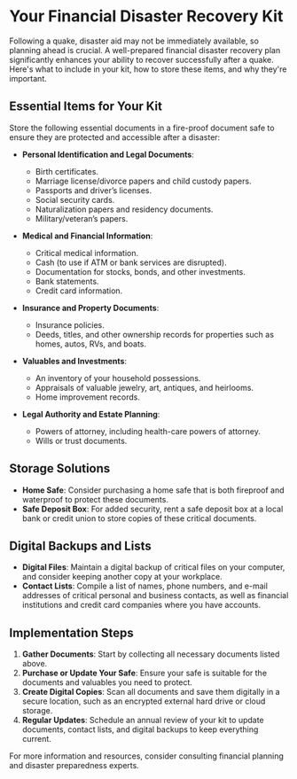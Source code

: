 # Your Financial Disaster Recovery Kit

Following a quake, disaster aid may not be immediately available, so planning ahead is crucial. A well-prepared financial disaster recovery plan significantly enhances your ability to recover successfully after a quake. Here's what to include in your kit, how to store these items, and why they're important.

## Essential Items for Your Kit
Store the following essential documents in a fire-proof document safe to ensure they are protected and accessible after a disaster:

- **Personal Identification and Legal Documents**:
  - Birth certificates.
  - Marriage license/divorce papers and child custody papers.
  - Passports and driver’s licenses.
  - Social security cards.
  - Naturalization papers and residency documents.
  - Military/veteran’s papers.

- **Medical and Financial Information**:
  - Critical medical information.
  - Cash (to use if ATM or bank services are disrupted).
  - Documentation for stocks, bonds, and other investments.
  - Bank statements.
  - Credit card information.

- **Insurance and Property Documents**:
  - Insurance policies.
  - Deeds, titles, and other ownership records for properties such as homes, autos, RVs, and boats.

- **Valuables and Investments**:
  - An inventory of your household possessions.
  - Appraisals of valuable jewelry, art, antiques, and heirlooms.
  - Home improvement records.

- **Legal Authority and Estate Planning**:
  - Powers of attorney, including health-care powers of attorney.
  - Wills or trust documents.

## Storage Solutions
- **Home Safe**: Consider purchasing a home safe that is both fireproof and waterproof to protect these documents.
- **Safe Deposit Box**: For added security, rent a safe deposit box at a local bank or credit union to store copies of these critical documents.

## Digital Backups and Lists
- **Digital Files**: Maintain a digital backup of critical files on your computer, and consider keeping another copy at your workplace.
- **Contact Lists**: Compile a list of names, phone numbers, and e-mail addresses of critical personal and business contacts, as well as financial institutions and credit card companies where you have accounts.

## Implementation Steps
1. **Gather Documents**: Start by collecting all necessary documents listed above.
2. **Purchase or Update Your Safe**: Ensure your safe is suitable for the documents and valuables you need to protect.
3. **Create Digital Copies**: Scan all documents and save them digitally in a secure location, such as an encrypted external hard drive or cloud storage.
4. **Regular Updates**: Schedule an annual review of your kit to update documents, contact lists, and digital backups to keep everything current.

For more information and resources, consider consulting financial planning and disaster preparedness experts.
